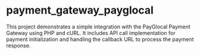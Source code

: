 # payment_gateway_payglocal
This project demonstrates a simple integration with the PayGlocal Payment Gateway using PHP and cURL. It includes API call implementation for payment initialization and handling the callback URL to process the payment response.

